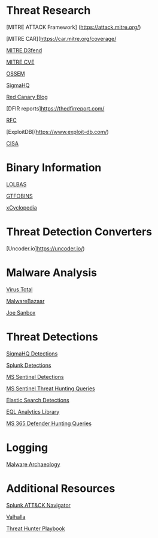 # Threat Research

[MITRE ATTACK Framework] (https://attack.mitre.org/)

[MITRE CAR](https://car.mitre.org/coverage/

[MITRE D3fend](https://d3fend.mitre.org/)

[MITRE CVE](https://cve.mitre.org/)

[OSSEM](https://github.com/OTRF/OSSEM)

[SigmaHQ](https://github.com/SigmaHQ/sigma)

[Red Canary Blog](https://redcanary.com/blog/)

[DFIR reports]https://thedfirreport.com/

[RFC](https://www.ietf.org/standards/rfcs/)

[ExploitDB[(https://www.exploit-db.com/)

[CISA](https://www.cisa.gov/known-exploited-vulnerabilities-catalog)


# Binary Information

[LOLBAS](https://lolbas-project.github.io/)
    
[GTFOBINS](https://gtfobins.github.io/)
    
[xCyclopedia](https://strontic.github.io/xcyclopedia/)


# Threat Detection Converters

[Uncoder.io]https://uncoder.io/)

    
# Malware Analysis

[Virus Total](https://www.virustotal.com/gui/home/upload)

[MalwareBazaar](https://bazaar.abuse.ch/)

[Joe Sanbox](https://www.joesandbox.com/#windows)
    


# Threat Detections

[SigmaHQ Detections](https://github.com/SigmaHQ/sigma)

[Splunk Detections](https://github.com/splunk/security_content)

[MS Sentinel Detections](https://github.com/Azure/Azure-Sentinel/tree/master/Detections)

[MS Sentinel Threat Hunting Queries](https://github.com/Azure/Azure-Sentinel/tree/master/Hunting%20Queries)

[Elastic Search Detections](https://github.com/elastic/detection-rules)

[EQL Analytics Library](https://eqllib.readthedocs.io/en/latest/atomicblue.html)

[MS 365 Defender Hunting Queries](https://github.com/microsoft/Microsoft-365-Defender-Hunting-Queries)

# Logging 

[Malware Archaeology](https://www.malwarearchaeology.com/cheat-sheets)


# Additional Resources

[Splunk ATT&CK Navigator](https://mitremap.splunkresearch.com/)

[Valhalla](https://valhalla.nextron-systems.com/)

[Threat Hunter Playbook](https://github.com/OTRF/ThreatHunter-Playbook)





